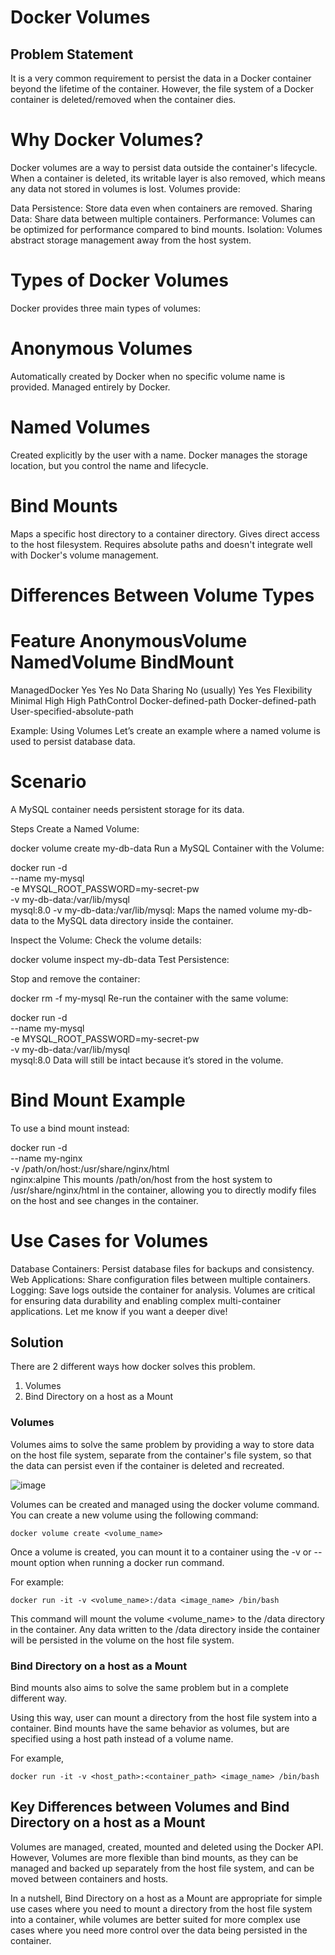 # Docker Volumes

## Problem Statement

It is a very common requirement to persist the data in a Docker container beyond the lifetime of the container. However, the file system
of a Docker container is deleted/removed when the container dies. 

# Why Docker Volumes?

Docker volumes are a way to persist data outside the container's lifecycle. When a container is deleted, its writable layer is also removed, which means any data not stored in volumes is lost. 
Volumes provide:

Data Persistence: Store data even when containers are removed.
Sharing Data: Share data between multiple containers.
Performance: Volumes can be optimized for performance compared to bind mounts.
Isolation: Volumes abstract storage management away from the host system.

# Types of Docker Volumes
Docker provides three main types of volumes:

# Anonymous Volumes

Automatically created by Docker when no specific volume name is provided.
Managed entirely by Docker.
# Named Volumes

Created explicitly by the user with a name.
Docker manages the storage location, but you control the name and lifecycle.
# Bind Mounts

Maps a specific host directory to a container directory.
Gives direct access to the host filesystem.
Requires absolute paths and doesn't integrate well with Docker's volume management.

# Differences Between Volume Types


# Feature	      AnonymousVolume	NamedVolume	BindMount
ManagedDocker	       Yes	          Yes	      No
  Data Sharing	       No (usually)	Yes	      Yes
  Flexibility	         Minimal	    High	    High
PathControl	    Docker-defined-path	Docker-defined-path	User-specified-absolute-path


Example: Using Volumes
Let’s create an example where a named volume is used to persist database data.

# Scenario
A MySQL container needs persistent storage for its data.

Steps
Create a Named Volume:

docker volume create my-db-data
Run a MySQL Container with the Volume:

docker run -d \
  --name my-mysql \
  -e MYSQL_ROOT_PASSWORD=my-secret-pw \
  -v my-db-data:/var/lib/mysql \
  mysql:8.0
-v my-db-data:/var/lib/mysql: Maps the named volume my-db-data to the MySQL data directory inside the container.

Inspect the Volume: Check the volume details:

docker volume inspect my-db-data
Test Persistence:

Stop and remove the container:

docker rm -f my-mysql
Re-run the container with the same volume:

docker run -d \
  --name my-mysql \
  -e MYSQL_ROOT_PASSWORD=my-secret-pw \
  -v my-db-data:/var/lib/mysql \
  mysql:8.0
Data will still be intact because it’s stored in the volume.
# Bind Mount Example
To use a bind mount instead:

docker run -d \
  --name my-nginx \
  -v /path/on/host:/usr/share/nginx/html \
  nginx:alpine
This mounts /path/on/host from the host system to /usr/share/nginx/html in the container, allowing you to directly modify files on the host and see changes in the container.

# Use Cases for Volumes
Database Containers: Persist database files for backups and consistency.
Web Applications: Share configuration files between multiple containers.
Logging: Save logs outside the container for analysis.
Volumes are critical for ensuring data durability and enabling complex multi-container applications. Let me know if you want a deeper dive!


## Solution

There are 2 different ways how docker solves this problem.

1. Volumes
2. Bind Directory on a host as a Mount
   

### Volumes 

Volumes aims to solve the same problem by providing a way to store data on the host file system, separate from the container's file system, 
so that the data can persist even if the container is deleted and recreated.

![image](https://user-images.githubusercontent.com/43399466/218018334-286d8949-d155-4d55-80bc-24827b02f9b1.png)


Volumes can be created and managed using the docker volume command. You can create a new volume using the following command:

```
docker volume create <volume_name>
```

Once a volume is created, you can mount it to a container using the -v or --mount option when running a docker run command. 

For example:

```
docker run -it -v <volume_name>:/data <image_name> /bin/bash
```

This command will mount the volume <volume_name> to the /data directory in the container. Any data written to the /data directory
inside the container will be persisted in the volume on the host file system.

### Bind Directory on a host as a Mount

Bind mounts also aims to solve the same problem but in a complete different way.

Using this way, user can mount a directory from the host file system into a container. Bind mounts have the same behavior as volumes, but
are specified using a host path instead of a volume name. 

For example, 

```
docker run -it -v <host_path>:<container_path> <image_name> /bin/bash
```

## Key Differences between Volumes and Bind Directory on a host as a Mount

Volumes are managed, created, mounted and deleted using the Docker API. However, Volumes are more flexible than bind mounts, as 
they can be managed and backed up separately from the host file system, and can be moved between containers and hosts.

In a nutshell, Bind Directory on a host as a Mount are appropriate for simple use cases where you need to mount a directory from the host file system into
a container, while volumes are better suited for more complex use cases where you need more control over the data being persisted
in the container.
